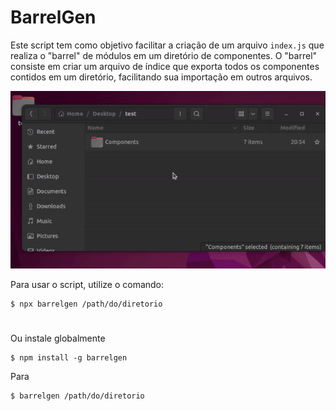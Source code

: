 # BarrelGen

Este script tem como objetivo facilitar a criação de um arquivo `index.js` que realiza o "barrel" de módulos em um diretório de componentes. O "barrel" consiste em criar um arquivo de índice que exporta todos os componentes contidos em um diretório, facilitando sua importação em outros arquivos.

![Demonstração](/barrel-gen.gif)

Para usar o script, utilize o comando:

```
$ npx barrelgen /path/do/diretorio
```
#

Ou instale globalmente 
```
$ npm install -g barrelgen
```
Para
```
$ barrelgen /path/do/diretorio
```
#

